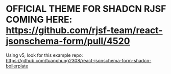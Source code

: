# OFFICIAL THEME FOR SHADCN RJSF COMING HERE: https://github.com/rjsf-team/react-jsonschema-form/pull/4520
Using v5, look for this example repo: https://github.com/tuanphung2308/react-jsonschema-form-shadcn-boilerplate

